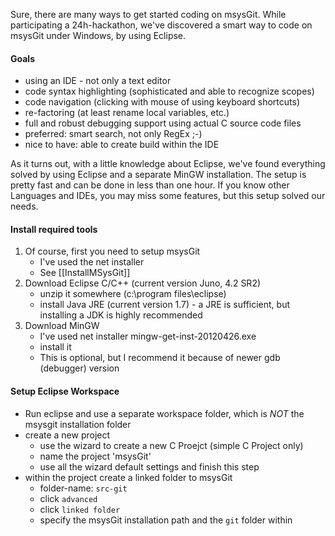 Sure, there are many ways to get started coding on msysGit.
While participating a 24h-hackathon, we've discovered a smart way
to code on msysGit under Windows, by using Eclipse.

#### Goals
* using an IDE - not only a text editor
* code syntax highlighting (sophisticated and able to recognize scopes)
* code navigation (clicking with mouse of using keyboard shortcuts)
* re-factoring (at least rename local variables, etc.)
* full and robust debugging support using actual C source code files
* preferred: smart search, not only RegEx ;-)
* nice to have: able to create build within the IDE

As it turns out, with a little knowledge about Eclipse, we've found everything solved by using Eclipse and a separate MinGW installation. The setup is pretty fast and can be done in less than one hour. If you know other Languages and IDEs, you may miss some features, but this setup solved our needs. 

#### Install required tools
1. Of course, first you need to setup msysGit
   * I've used the net installer
   * See [[InstallMSysGit]]
1. Download Eclipse C/C++ (current version Juno, 4.2 SR2)
   * unzip it somewhere (c:\program files\eclipse)
   * install Java JRE (current version 1.7) - a JRE is sufficient, but installing a JDK is highly recommended
1. Download MinGW
   * I've used net installer mingw-get-inst-20120426.exe 
   * install it
   * This is optional, but I recommend it because of newer gdb (debugger) version

#### Setup Eclipse Workspace
* Run eclipse and use a separate workspace folder, which is _NOT_ the msysgit installation folder
* create a new project
   * use the wizard to create a new C Proejct (simple C Project only)
   * name the project 'msysGit'
   * use all the wizard default settings and finish this step
* within the project create a linked folder to msysGit
   * folder-name: ```src-git```
   * click ```advanced```
   * click ```linked folder```
   * specify the msysGit installation path and the ```git``` folder within
